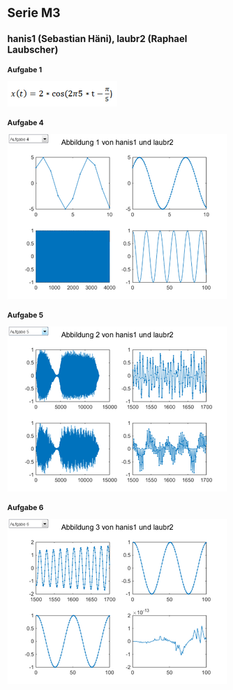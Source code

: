 # Serie M3
## hanis1 (Sebastian Häni), laubr2 (Raphael Laubscher)

### Aufgabe 1
![](abbildung_task1_hanis1_laubr2.png)

### Aufgabe 4
![](abbildung_task4_hanis1_laubr2.png)

### Aufgabe 5
![](abbildung_task5_hanis1_laubr2.png)

### Aufgabe 6
![](abbildung_task6_hanis1_laubr2.png)
